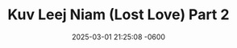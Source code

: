 ---
layout: movie-video-data
date: 2025-03-01 21:25:08 -0600
categories: movie

# Site Attributes
title: "Kuv Leej Niam (Lost Love) Part 2"
permalink: "/movie/Kuv_Leej_Niam_(Lost_Love)_Part_2"

# Movie Attributes
synopsis: "okay"
producer: "Moua Lee"
director: "Moua Lee"
writer: "Moua Lee"
video_link: ""
genre: "Romance "
year: "2004"
release_type: "VHS, DVD"
storage: "Private, SPPL"
thumbnail: "/assets/images/movie_thumbnails/no_thumbnail.jpeg"
publishing_company: "Golden Path Entertainment"

# Sequels + Parts
base_movie: "Kuv Leej Niam (Lost Love) Part 1"
total_parts: 2
sequel: ""

# Movie Cast
cast:
- name: "Maiv Neeb Thoj"
- name: "Vam Yaj"
- name: "Lis Vaj"
- name: "Npis Thoj"
- name: "Vam Lis Thoj"
- name: "Cua Yaj"
- name: "Paj Thoj"
- name: "Paj Zaub Vwj"
- name: "Ntxawm Vaj"
- name: "Lwm Xyooj"
---